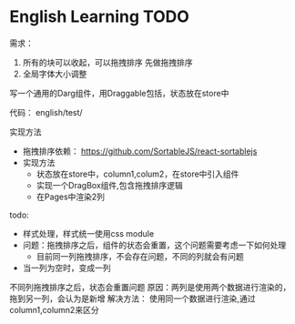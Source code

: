 # English Learning TODO

需求：
1. 所有的块可以收起，可以拖拽排序  先做拖拽排序
2. 全局字体大小调整



写一个通用的Darg组件，用Draggable包括，状态放在store中

代码： english/test/

实现方法
* 拖拽排序依赖： https://github.com/SortableJS/react-sortablejs
* 实现方法
  * 状态放在store中，column1,colum2，在store中引入组件
  * 实现一个DragBox组件,包含拖拽排序逻辑
  * 在Pages中渲染2列


todo:
* 样式处理，样式统一使用css module
* 问题：拖拽排序之后，组件的状态会重置，这个问题需要考虑一下如何处理
  * 目前同一列拖拽排序，不会存在问题，不同的列就会有问题
* 当一列为空时，变成一列

不同列拖拽排序之后，状态会重置问题
原因：两列是使用两个数据进行渲染的，拖到另一列，会认为是新增
解决方法：
使用同一个数据进行渲染,通过column1,column2来区分